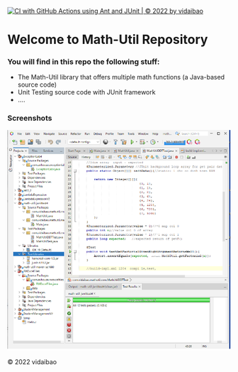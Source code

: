[![CI with GitHub Actions using Ant and JUnit | © 2022 by vidaibao](https://github.com/vidaibao/math-util-junittest4/actions/workflows/ci-junit-ant.yml/badge.svg)](https://github.com/vidaibao/math-util-junittest4/actions/workflows/ci-junit-ant.yml)

# Welcome to Math-Util Repository
### You will find in this repo the following stuff:
* The Math-Util library that offers multiple math functions (a Java-based source code)
* Unit Testing source code with JUnit framework
* ....

### Screenshots
![DDT & TDD with JUnit](https://github.com/vidaibao/math-util-junittest4/blob/main/images/DDT%20with%20JUnit.png)

© 2022 vidaibao